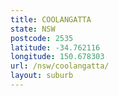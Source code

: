 ```yaml
---
title: COOLANGATTA
state: NSW
postcode: 2535
latitude: -34.762116
longitude: 150.678303
url: /nsw/coolangatta/
layout: suburb
---
```

